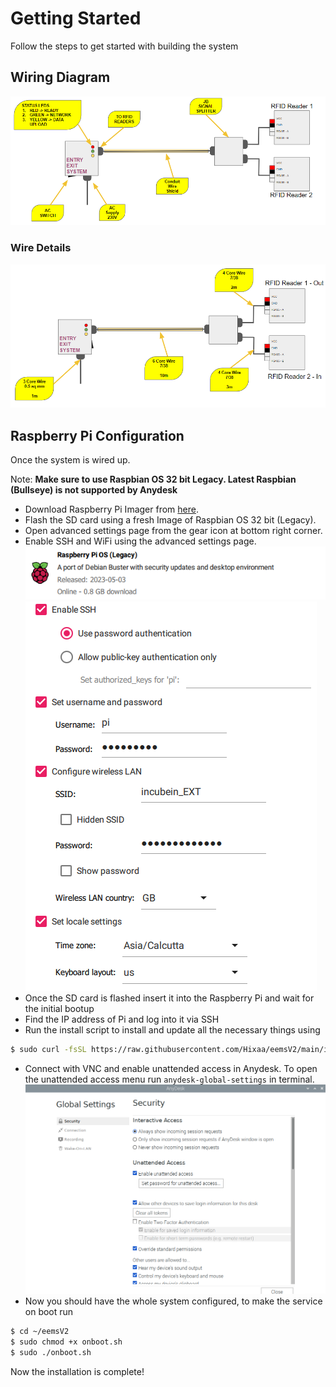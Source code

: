 # Getting Started
Follow the steps to get started with building the system

## Wiring Diagram
![](images/hardware-diagram.png)

### Wire Details
![](images/wiring.png)

## Raspberry Pi Configuration
Once the system is wired up. 

Note: **Make sure to use Raspbian OS 32 bit Legacy. Latest Raspbian (Bullseye) is not supported by Anydesk**

* Download Raspberry Pi Imager from [here](https://www.raspberrypi.com/software/).
* Flash the SD card using a fresh Image of Raspbian OS 32 bit (Legacy).
* Open advanced settings page from the gear icon at bottom right corner.
* Enable SSH and WiFi using the advanced settings page.
![](images/os.png)
![](images/settings.png)
* Once the SD card is flashed insert it into the Raspberry Pi and wait for the initial bootup
* Find the IP address of Pi and log into it via SSH
* Run the install script to install and update all the necessary things using 
```sh
$ sudo curl -fsSL https://raw.githubusercontent.com/Hixaa/eemsV2/main/install.sh | bash
```
* Connect with VNC and enable unattended access in Anydesk. To open the unattended access menu run `anydesk-global-settings` in terminal.
![](images/unattended.png)
* Now you should have the whole system configured, to make the service on boot run
```sh
$ cd ~/eemsV2
$ sudo chmod +x onboot.sh
$ sudo ./onboot.sh
```

Now the installation is complete!

